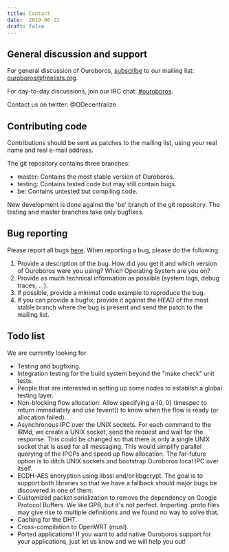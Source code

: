 ```yaml
---
title: Contact
date:  2019-06-22
draft: false
---
```


General discussion and support
------------------------------

For general discussion of Ouroboros,
[subscribe](https://www.freelists.org/list/ouroboros) to our mailing
list: [ouroboros@freelists.org](mailto:ouroboros@freelists.org).

For day-to-day discussions, join our IRC chat:
[\#ouroboros](irc://irc.freenode.net/ouroboros).

Contact us on twitter: @ODecentralize

Contributing code
-----------------

Contributions should be sent as patches to the mailing list, using your
real name and real e-mail address.

The git repository contains three branches:

-   master: Contains the most stable version of Ouroboros.
-   testing: Contains tested code but may still contain bugs.
-   be: Contains untested but compiling code.

New development is done against the 'be' branch of the git repository.
The testing and master branches take only bugfixes.

Bug reporting
-------------

Please report all bugs [here](/bugzilla). When reporting a bug, please
do the following:

1.  Provide a description of the bug. How did you get it and which
    version of Ouroboros were you using? Which Operating System are you
    on?
2.  Provide as much technical information as possible (system logs,
    debug traces, \...).
3.  If possible, provide a minimal code example to reproduce the bug.
4.  If you can provide a bugfix, provide it against the HEAD of the most
    stable branch where the bug is present and send the patch to the
    mailing list.

Todo list
---------

We are currently looking for

-   Testing and bugfixing.
-   Integration testing for the build system beyond the "make check"
    unit tests.
-   People that are interested in setting up some nodes to establish a
    global testing layer.
-   Non-blocking flow allocation: Allow specifying a {0, 0} timespec to
    return immediately and use fevent() to know when the flow is ready
    (or allocation failed).
-   Asynchronous IPC over the UNIX sockets. For each command to the
    IRMd, we create a UNIX socket, send the request and wait for the
    response. This could be changed so that there is only a single UNIX
    socket that is used for all messaging. This would simplify parallel
    querying of the IPCPs and speed up flow allocation. The far-future
    option is to ditch UNIX sockets and bootstrap Ouroboros local IPC
    over itself.
-   ECDH-AES encryption using libssl and/or libgcrypt. The goal is to
    support both libraries so that we have a fallback should major bugs
    be discovered in one of them.
-   Customized packet serialization to remove the dependency on Google
    Protocol Buffers. We like GPB, but it's not perfect. Importing
    .proto files may give rise to multiple definitions and we found no
    way to solve that.
-   Caching for the DHT.
-   Cross-compilation to OpenWRT (musl).
-   Ported applications! If you want to add native Ouroboros support for
    your applications, just let us know and we will help you out!
